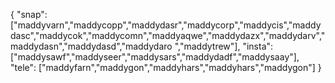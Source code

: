 {
  "snap":  ["maddyvarn","maddycopp","maddydasr","maddycorp","maddycis","maddydasc","maddycok","maddycomn","maddyaqwe","maddydazx","maddydarv","maddydasn","maddydasd","maddydaro ","maddytrew"],
  "insta": ["maddysawf","maddyseer","maddysars","maddydadf","maddysaay"],
  "tele":  ["maddyfarn","maddygon","maddyhars","maddyhars","maddygon"]
}
